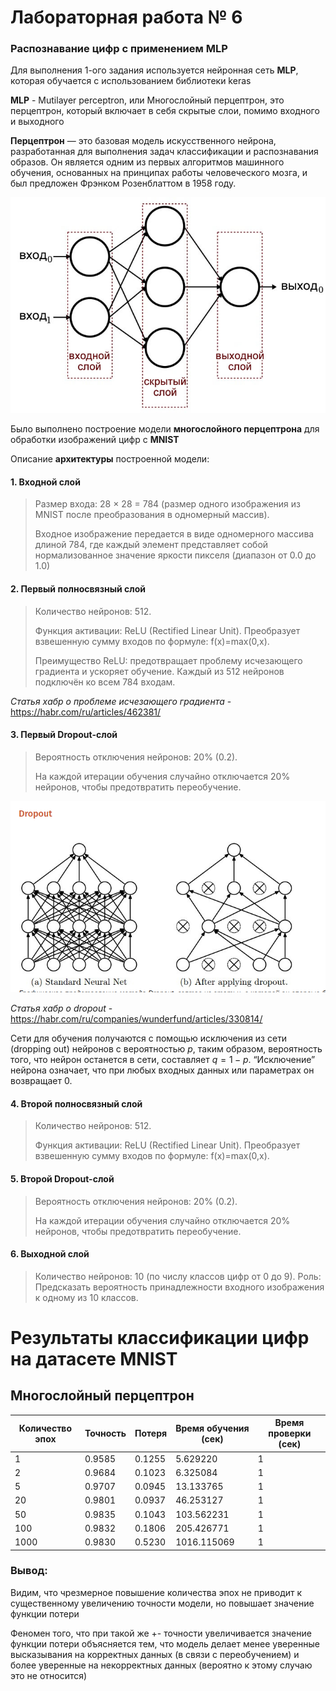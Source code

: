 # Лабораторная работа № 6

### Распознавание цифр с применением MLP

Для выполнения 1-ого задания используется нейронная сеть **MLP**, которая обучается с использованием библиотеки keras

**MLP** - Mutilayer perceptron, или Многослойный перцептрон, это перцептрон, который включает в себя скрытые слои,
помимо входного и выходного

**Перцептрон** — это базовая модель искусственного нейрона, разработанная для выполнения задач классификации и
распознавания образов.
Он является одним из первых алгоритмов машинного обучения,
основанных на принципах работы человеческого мозга,
и был предложен Фрэнком Розенблаттом в 1958 году.

![image](images/1.jpeg)

Было выполнено построение модели **многослойного перцептрона** для обработки изображений цифр с **MNIST**

Описание **архитектуры** построенной модели:

#### **1. Входной слой**

> Размер входа:
> 28 × 28 = 784 (размер одного изображения из MNIST после преобразования в одномерный массив).
>
> Входное изображение передается в виде одномерного массива длиной
> 784, где каждый элемент представляет собой нормализованное значение яркости пикселя
(диапазон от 0.0 до 1.0)

#### **2. Первый полносвязный слой**

> Количество нейронов: 512.
>
> Функция активации: ReLU (Rectified Linear Unit).
> Преобразует взвешенную сумму входов по формуле:
> f(x)=max(0,x).
>
> Преимущество ReLU: предотвращает проблему исчезающего градиента и ускоряет обучение.
> Каждый из 512 нейронов подключён ко всем 784 входам.

_Статья хабр о проблеме исчезающего градиента_ - https://habr.com/ru/articles/462381/

#### **3. Первый Dropout-слой**

> Вероятность отключения нейронов: 20% (0.2).
>
> На каждой итерации обучения случайно отключается 20% нейронов, чтобы предотвратить переобучение.

![image](images/2.png)

_Статья хабр о dropout_ - https://habr.com/ru/companies/wunderfund/articles/330814/

Сети для обучения получаются с помощью исключения из сети (dropping out) нейронов с вероятностью $p$, таким образом, вероятность того, что нейрон останется в сети, составляет $q=1-p$. “Исключение” нейрона означает, что при любых входных данных или параметрах он возвращает 0.

#### **4. Второй полносвязный слой**

> Количество нейронов: 512.
>
> Функция активации: ReLU (Rectified Linear Unit).
> Преобразует взвешенную сумму входов по формуле:
> f(x)=max(0,x).

#### **5. Второй Dropout-слой**

> Вероятность отключения нейронов: 20% (0.2).
>
> На каждой итерации обучения случайно отключается 20% нейронов, чтобы предотвратить переобучение.

#### **6. Выходной слой**

> Количество нейронов: 10 (по числу классов цифр от 0 до 9).
> Роль: Предсказать вероятность принадлежности входного изображения к одному из 10 классов.

# Результаты классификации цифр на датасете MNIST

## Многослойный перцептрон

| Количество эпох | Точность | Потеря | Время обучения (сек) | Время проверки (сек) |
|-----------------|----------|--------|----------------------|----------------------| 
| 1               | 0.9585   | 0.1255 | 5.629220             | 1                    |
| 2               | 0.9684   | 0.1023 | 6.325084             | 1                    |
| 5               | 0.9707   | 0.0945 | 13.133765            | 1                    |
| 20              | 0.9801   | 0.0937 | 46.253127            | 1                    |
| 50              | 0.9835   | 0.1043 | 103.562231           | 1                    |
| 100             | 0.9832   | 0.1806 | 205.426771           | 1                    |
| 1000            | 0.9830   | 0.5230 | 1016.115069          | 1                    |

### Вывод:

Видим, что чрезмерное повышение количества эпох не приводит к существенному увеличению точности модели,
но повышает значение функции потери

Феномен того, что при такой же +- точности увеличивается значение функции потери объясняется тем, 
что модель делает менее уверенные высказывания на корректных данных (в связи с переобучением) 
и более уверенные на некорректных данных (вероятно к этому случаю это не относится)
